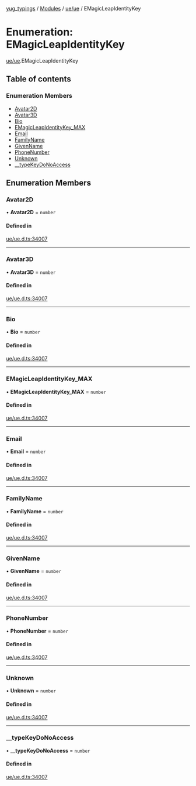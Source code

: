 [yug_typings](../README.md) / [Modules](../modules.md) / [ue/ue](../modules/ue_ue.md) / EMagicLeapIdentityKey

# Enumeration: EMagicLeapIdentityKey

[ue/ue](../modules/ue_ue.md).EMagicLeapIdentityKey

## Table of contents

### Enumeration Members

- [Avatar2D](ue_ue.EMagicLeapIdentityKey.md#avatar2d)
- [Avatar3D](ue_ue.EMagicLeapIdentityKey.md#avatar3d)
- [Bio](ue_ue.EMagicLeapIdentityKey.md#bio)
- [EMagicLeapIdentityKey\_MAX](ue_ue.EMagicLeapIdentityKey.md#emagicleapidentitykey_max)
- [Email](ue_ue.EMagicLeapIdentityKey.md#email)
- [FamilyName](ue_ue.EMagicLeapIdentityKey.md#familyname)
- [GivenName](ue_ue.EMagicLeapIdentityKey.md#givenname)
- [PhoneNumber](ue_ue.EMagicLeapIdentityKey.md#phonenumber)
- [Unknown](ue_ue.EMagicLeapIdentityKey.md#unknown)
- [\_\_typeKeyDoNoAccess](ue_ue.EMagicLeapIdentityKey.md#__typekeydonoaccess)

## Enumeration Members

### Avatar2D

• **Avatar2D** = `number`

#### Defined in

[ue/ue.d.ts:34007](https://github.com/YugMetaverse/yug_typings/blob/25cad34/ue/ue.d.ts#L34007)

___

### Avatar3D

• **Avatar3D** = `number`

#### Defined in

[ue/ue.d.ts:34007](https://github.com/YugMetaverse/yug_typings/blob/25cad34/ue/ue.d.ts#L34007)

___

### Bio

• **Bio** = `number`

#### Defined in

[ue/ue.d.ts:34007](https://github.com/YugMetaverse/yug_typings/blob/25cad34/ue/ue.d.ts#L34007)

___

### EMagicLeapIdentityKey\_MAX

• **EMagicLeapIdentityKey\_MAX** = `number`

#### Defined in

[ue/ue.d.ts:34007](https://github.com/YugMetaverse/yug_typings/blob/25cad34/ue/ue.d.ts#L34007)

___

### Email

• **Email** = `number`

#### Defined in

[ue/ue.d.ts:34007](https://github.com/YugMetaverse/yug_typings/blob/25cad34/ue/ue.d.ts#L34007)

___

### FamilyName

• **FamilyName** = `number`

#### Defined in

[ue/ue.d.ts:34007](https://github.com/YugMetaverse/yug_typings/blob/25cad34/ue/ue.d.ts#L34007)

___

### GivenName

• **GivenName** = `number`

#### Defined in

[ue/ue.d.ts:34007](https://github.com/YugMetaverse/yug_typings/blob/25cad34/ue/ue.d.ts#L34007)

___

### PhoneNumber

• **PhoneNumber** = `number`

#### Defined in

[ue/ue.d.ts:34007](https://github.com/YugMetaverse/yug_typings/blob/25cad34/ue/ue.d.ts#L34007)

___

### Unknown

• **Unknown** = `number`

#### Defined in

[ue/ue.d.ts:34007](https://github.com/YugMetaverse/yug_typings/blob/25cad34/ue/ue.d.ts#L34007)

___

### \_\_typeKeyDoNoAccess

• **\_\_typeKeyDoNoAccess** = `number`

#### Defined in

[ue/ue.d.ts:34007](https://github.com/YugMetaverse/yug_typings/blob/25cad34/ue/ue.d.ts#L34007)
